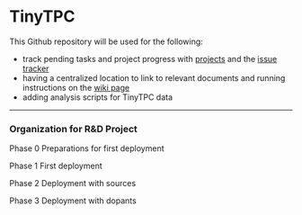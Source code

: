 # TinyTPC

This Github repository will be used for the following: 
- track pending tasks and project progress with [projects](https://github.com/FernandaPsihas/TinyTPC/projects?query=is%3Aopen) and the [issue tracker](https://github.com/FernandaPsihas/TinyTPC/issues) 
- having a centralized location to link to relevant documents and running instructions on the [wiki page](https://github.com/FernandaPsihas/TinyTPC/wiki)
- adding analysis scripts for TinyTPC data 

___

### Organization for R&amp;D Project

Phase 0 
Preparations for first deployment 

Phase 1 
First deployment 

Phase 2 
Deployment with sources 

Phase 3 
Deployment with dopants 



